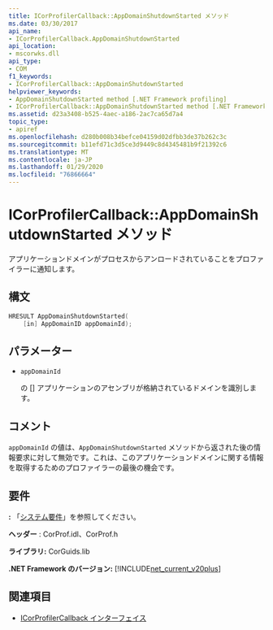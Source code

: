 ```yaml
---
title: ICorProfilerCallback::AppDomainShutdownStarted メソッド
ms.date: 03/30/2017
api_name:
- ICorProfilerCallback.AppDomainShutdownStarted
api_location:
- mscorwks.dll
api_type:
- COM
f1_keywords:
- ICorProfilerCallback::AppDomainShutdownStarted
helpviewer_keywords:
- AppDomainShutdownStarted method [.NET Framework profiling]
- ICorProfilerCallback::AppDomainShutdownStarted method [.NET Framework profiling]
ms.assetid: d23a3408-b525-4aec-a186-2ac7ca65d7a4
topic_type:
- apiref
ms.openlocfilehash: d280b008b34befce04159d02dfbb3de37b262c3c
ms.sourcegitcommit: b11efd71c3d5ce3d9449c8d4345481b9f21392c6
ms.translationtype: MT
ms.contentlocale: ja-JP
ms.lasthandoff: 01/29/2020
ms.locfileid: "76866664"
---
```

# <a name="icorprofilercallbackappdomainshutdownstarted-method"></a>ICorProfilerCallback::AppDomainShutdownStarted メソッド
アプリケーションドメインがプロセスからアンロードされていることをプロファイラーに通知します。  
  
## <a name="syntax"></a>構文  
  
```cpp  
HRESULT AppDomainShutdownStarted(  
    [in] AppDomainID appDomainId);  
```  
  
## <a name="parameters"></a>パラメーター

- `appDomainId`

  の \[] アプリケーションのアセンブリが格納されているドメインを識別します。

## <a name="remarks"></a>コメント  
 `appDomainId` の値は、`AppDomainShutdownStarted` メソッドから返された後の情報要求に対して無効です。これは、このアプリケーションドメインに関する情報を取得するためのプロファイラーの最後の機会です。  
  
## <a name="requirements"></a>要件  
 **:** 「[システム要件](../../../../docs/framework/get-started/system-requirements.md)」を参照してください。  
  
 **ヘッダー** : CorProf.idl、CorProf.h  
  
 **ライブラリ:** CorGuids.lib  
  
 **.NET Framework のバージョン:** [!INCLUDE[net_current_v20plus](../../../../includes/net-current-v20plus-md.md)]  
  
## <a name="see-also"></a>関連項目

- [ICorProfilerCallback インターフェイス](icorprofilercallback-interface.md)
